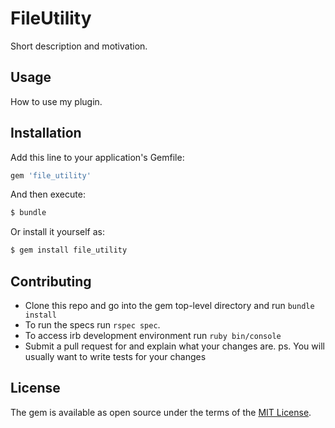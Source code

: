 # FileUtility
Short description and motivation.

## Usage
How to use my plugin.

## Installation
Add this line to your application's Gemfile:

```ruby
gem 'file_utility'
```

And then execute:
```bash
$ bundle
```

Or install it yourself as:
```bash
$ gem install file_utility
```

## Contributing
- Clone this repo and go into the gem top-level directory and run `bundle install`
- To run the specs run `rspec spec`.
- To access irb development environment run `ruby bin/console`
- Submit a pull request for and explain what your changes are.
ps. You will usually want to write tests for your changes

## License
The gem is available as open source under the terms of the [MIT License](http://opensource.org/licenses/MIT).
